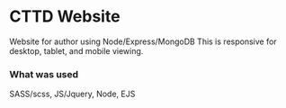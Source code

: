# CTTD Website
Website for author using Node/Express/MongoDB
This is responsive for desktop, tablet, and mobile viewing.

### What was used
SASS/scss,
JS/Jquery,
Node,
EJS

